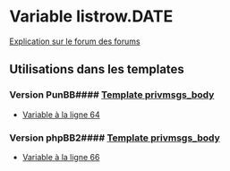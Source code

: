 # Variable listrow.DATE
[Explication sur le forum des forums](http://forum.forumactif.com/t294113-listing-des-variables#listrow.DATE)
## Utilisations dans les templates
### Version PunBB#### [Template privmsgs_body](punbb/privmsgs_body.md)
* [Variable à la ligne 64](../punbb/privmsgs_body.tpl#L64)
### Version phpBB2#### [Template privmsgs_body](subsilver/privmsgs_body.md)
* [Variable à la ligne 66](../subsilver/privmsgs_body.tpl#L66)